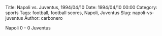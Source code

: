 Title: Napoli vs. Juventus, 1994/04/10
Date: 1994/04/10 00:00
Category: sports
Tags: football, football scores, Napoli, Juventus
Slug: napoli-vs-juventus
Author: carbonero


Napoli 0 - 0 Juventus
